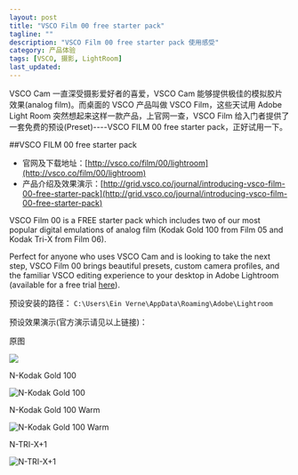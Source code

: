 ```yaml
---
layout: post
title: "VSCO Film 00 free starter pack"
tagline: ""
description: "VSCO Film 00 free starter pack 使用感受"
category: 产品体验
tags: [VSCO, 摄影, LightRoom]
last_updated: 
---
```


VSCO Cam 一直深受摄影爱好者的喜爱，VSCO Cam 能够提供极佳的模拟胶片效果(analog film)。而桌面的 VSCO 产品叫做 VSCO Film，这些天试用 Adobe Light Room 突然想起来这样一款产品，上官网一查，VSCO Film 给入门者提供了一套免费的预设(Preset)----VSCO FILM 00 free starter pack，正好试用一下。

##VSCO FILM 00 free starter pack

- 官网及下载地址：[http://vsco.co/film/00/lightroom](http://vsco.co/film/00/lightroom)
- 产品介绍及效果演示：[http://grid.vsco.co/journal/introducing-vsco-film-00-free-starter-pack](http://grid.vsco.co/journal/introducing-vsco-film-00-free-starter-pack)

VSCO Film 00 is a FREE starter pack which includes two of our most popular digital emulations of analog film (Kodak Gold 100 from Film 05 and Kodak Tri-X from Film 06).

Perfect for anyone who uses VSCO Cam and is looking to take the next step, VSCO Film 00 brings beautiful presets, custom camera profiles, and the familiar VSCO editing experience to your desktop in Adobe Lightroom (available for a free trial [here](https://creative.adobe.com/products/download/lightroom)).

预设安装的路径： `C:\Users\Ein Verne\AppData\Roaming\Adobe\Lightroom`

预设效果演示(官方演示请见以上链接)：

原图

![](https://lh3.googleusercontent.com/-NDZJ4RII4iA/VdHCKKnJMvI/AAAAAAAAy9g/Brmklju0CMw/s640-Ic42/150817%2525E5%2525A5%2525A5%2525E4%2525BD%252593%2525E6%2525A3%2525AE%2525E6%25259E%252597%2525E5%252585%2525AC%2525E5%25259B%2525AD-0074.jpg)

N-Kodak Gold 100

![N-Kodak Gold 100](https://lh3.googleusercontent.com/-_s-Miqpuj4Q/VdR2O0gVO6I/AAAAAAAAzJo/dBrgmZf2pgw/s640-Ic42/N-Kodak%252520Gold%252520100.jpg)

N-Kodak Gold 100 Warm

![N-Kodak Gold 100 Warm](https://lh3.googleusercontent.com/-xQBwg-UBYxQ/VdR2154BqLI/AAAAAAAAzJ8/Fmu_xkie7Go/s640-Ic42/N-Kodak%252520Gold%252520100%252520Warm-0074.jpg)

N-TRI-X+1

![N-TRI-X+1](https://lh3.googleusercontent.com/-N4kEo38mAdQ/VdR2QKhtLuI/AAAAAAAAzJw/TEXsneVQpn4/s640-Ic42/N-TRI-X%25252B1-0074.jpg)


